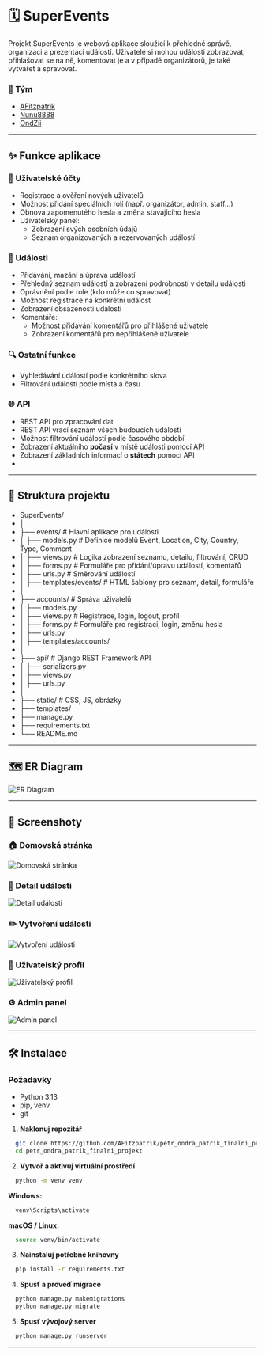 # 🗓️ SuperEvents

Projekt SuperEvents je webová aplikace sloužící k přehledné správě, organizaci
a prezentaci událostí. Uživatelé si mohou události zobrazovat, přihlašovat se na
ně, komentovat je a v případě organizátorů, je také vytvářet a spravovat.


### 👥 Tým
- [AFitzpatrik](https://github.com/AFitzpatrik)
- [Nunu8888](https://github.com/Nunu8888)  
- [OndZii](https://github.com/OndZii)  


---

## ✨ Funkce aplikace

### 👤 Uživatelské účty
- Registrace a ověření nových uživatelů
- Možnost přidání speciálních rolí (např. organizátor, admin, staff...)
- Obnova zapomenutého hesla a změna stávajícího hesla
- Uživatelský panel:
  - Zobrazení svých osobních údajů
  - Seznam organizovaných a rezervovaných událostí

### 📅 Události
- Přidávání, mazání a úprava událostí
- Přehledný seznam událostí a zobrazení podrobností v detailu události
- Oprávnění podle role (kdo může co spravovat)
- Možnost registrace na konkrétní událost
- Zobrazení obsazenosti události
- Komentáře:
  - Možnost přidávání komentářů pro přihlášené uživatele
  - Zobrazení komentářů pro nepřihlášené uživatele

### 🔍 Ostatní funkce
- Vyhledávání událostí podle konkrétního slova
- Filtrování událostí podle místa a času

### 🌐 API
- REST API pro zpracování dat
- REST API vrací seznam všech budoucích událostí 
- Možnost filtrování událostí podle časového období
- Zobrazení aktuálního **počasí** v místě události pomocí API
- Zobrazení základních informací o **státech** pomocí API
- 

---

## 🧾 Struktura projektu
- SuperEvents/
- │
- ├── events/               # Hlavní aplikace pro události
- │   ├── models.py         # Definice modelů Event, Location, City, Country, Type, Comment
- │   ├── views.py          # Logika zobrazení seznamu, detailu, filtrování, CRUD
- │   ├── forms.py          # Formuláře pro přidání/úpravu událostí, komentářů
- │   ├── urls.py           # Směrování událostí
- │   ├── templates/events/ # HTML šablony pro seznam, detail, formuláře
- │
- ├── accounts/             # Správa uživatelů
- │   ├── models.py         
- │   ├── views.py          # Registrace, login, logout, profil
- │   ├── forms.py          # Formuláře pro registraci, login, změnu hesla
- │   ├── urls.py
- │   ├── templates/accounts/
- │
- ├── api/                  # Django REST Framework API
- │   ├── serializers.py
- │   ├── views.py
- │   ├── urls.py
- │
- ├── static/               # CSS, JS, obrázky
- ├── templates/            
- ├── manage.py
- ├── requirements.txt
- └── README.md
 

---

## 🗺️ ER Diagram
![ER Diagram](docs/screenshots/er-diagram_final.png)

---

## 📸 Screenshoty
### 🏠 Domovská stránka
![Domovská stránka](docs/screenshots/events.png)

### 📄 Detail události
![Detail události](docs/screenshots/event.png)

### ✏️ Vytvoření události
![Vytvoření události](docs/screenshots/create-event.png)

### 👤 Uživatelský profil
![Uživatelský profil](docs/screenshots/user-profile.png)

### ⚙️ Admin panel
![Admin panel](docs/screenshots/admin-panel.png)

---

## 🛠️ Instalace

### Požadavky
- Python 3.13
- pip, venv
- git

1. **Naklonuj repozitář**
```bash
  git clone https://github.com/AFitzpatrik/petr_ondra_patrik_finalni_projekt
  cd petr_ondra_patrik_finalni_projekt
```

2. **Vytvoř a aktivuj virtuální prostředí**
```bash
  python -m venv venv
```

**Windows:**
```bash
  venv\Scripts\activate
```

**macOS / Linux:**
```bash
  source venv/bin/activate
```

3. **Nainstaluj potřebné knihovny**
```bash
  pip install -r requirements.txt
```

4. **Spusť a proveď migrace**
```bash
  python manage.py makemigrations
  python manage.py migrate
```

5. **Spusť vývojový server**
```bash
  python manage.py runserver
```
---
